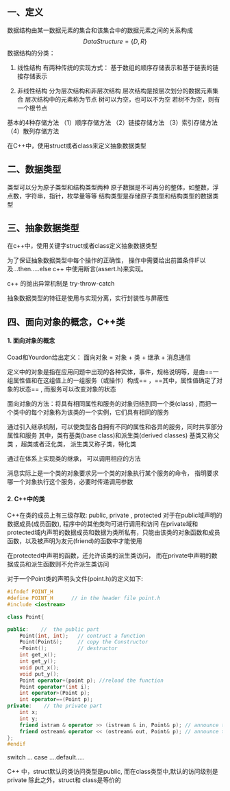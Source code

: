 ## 一、定义

数据结构由某一数据元素的集合和该集合中的数据元素之间的关系构成
$$Data Structure = \{ D,R\}$$
数据结构的分类： 
1. 线性结构
		有两种传统的实现方式：
			基于数组的顺序存储表示和基于链表的链接存储表示
			
2. 非线性结构
	分为层次结构和非层次结构
		 层次结构是按层次划分的数据元素集合 
		 层次结构中的元素称为节点
		 树可以为空，也可以不为空
		 若树不为空，则有一个根节点

基本的4种存储方法
		 （1）顺序存储方法
		 （2）链接存储方法
		 （3）索引存储方法
		 （4）散列存储方法

在C++中，使用struct或者class来定义抽象数据类型


## 二、数据类型

类型可以分为原子类型和结构类型两种
原子数据是不可再分的整体，如整数，浮点数，字符串，指针，枚举量等等
结构类型是存储原子类型和结构类型的数据类型

## 三、抽象数据类型

在c++中，使用关键字struct或者class定义抽象数据类型

为了保证抽象数据类型中每个操作的正确性， 操作中需要给出前置条件IF以及...then.....else
c++ 中使用断言(assert.h)来实现。

c++ 的抛出异常机制是 try-throw-catch

抽象数据类型的特征是使用与实现分离，实行封装性与屏蔽性

## 四、面向对象的概念，C++类

#### 1. 面向对象的概念

Coad和Yourdon给出定义： 
	面向对象  = 对象 + 类 + 继承 + 消息通信

定义中的对象是指在应用问题中出现的各种实体，事件，规格说明等，是由==一组属性值和在这组值上的一组服务（或操作）构成== ，==其中，属性值确定了对象的状态== , 而服务可以改变对象的状态

面向对象的方法：将具有相同属性和服务的对象归结到同一个类(class) , 而把一个类中的每个对象称为该类的一个实例，它们具有相同的服务

通过引入继承机制，可以使类型各自拥有不同的属性和各异的服务，同时共享部分属性和服务
其中，类有基类(base class)和派生类(derived classes)
基类又称父类 ，超类或者泛化类， 派生类又称子类，特化类

通过在体系上实现类的继承， 可以调用相应的方法

消息实际上是一个类的对象要求另一个类的对象执行某个服务的命令， 指明要求哪一个对象执行这个服务，必要时传递调用参数

#### 2. C++中的类
C++在类的成员上有三级存取:  public,  private , protected
对于在public域声明的数据成员(成员函数), 程序中的其他类均可进行调用和访问
在private域和protected域内声明的数据成员和数据为类所私有，只能由该类的对象函数和成员函数，以及被声明为友元(friend)的函数中才能使用

在protected中声明的函数，还允许该类的派生类访问， 而在private中声明的数据成员和派生函数则不允许派生类访问

对于一个Point类的声明头文件(point.h)的定义如下: 

```c++
#ifndef POINT_H
#define POINT_H      // in the header file point.h
#include <iostream>

class Point{

public:    //  the public part
	Point(int, int);   // contruct a function 
	Point(Point&);     // copy the Constructor
	~Point();          // destructor
	int get_x();
	int get_y();
	void put_x();
	void put_y();
	Point operator+(point p); //reload the function
	Point operator*(int i);   
	int operator>(Point p);
	int operator==(Point p);
private:	// the private part
	int x;
	int y;
	friend istram & operator >> (istream & in, Point& p); // announce the friend function(input)
	friend ostream& operator << (ostream& out, Point& p); // announce the friend function(output)
};
#endif
```

switch ... case ....default.....

C++ 中，struct默认的类访问类型是public, 而在class类型中,默认的访问级别是private
除此之外，struct和 class是等价的
















